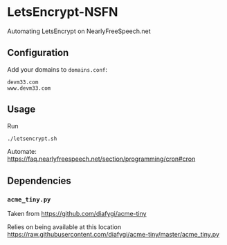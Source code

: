 # LetsEncrypt-NSFN

Automating LetsEncrypt on NearlyFreeSpeech.net

## Configuration

Add your domains to `domains.conf`:

```
devm33.com
www.devm33.com
````

## Usage

Run
```sh
./letsencrypt.sh
```

Automate: <https://faq.nearlyfreespeech.net/section/programming/cron#cron>

## Dependencies

### `acme_tiny.py`

Taken from <https://github.com/diafygi/acme-tiny>

Relies on being available at this location
<https://raw.githubusercontent.com/diafygi/acme-tiny/master/acme_tiny.py>
